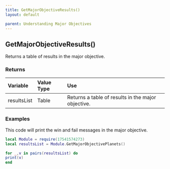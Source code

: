 ```yaml
---
title: GetMajorObjectiveResults()
layout: default

parent: Understanding Major Objectives
---
```

<h2>GetMajorObjectiveResults()</h2>

Returns a table of results in the major objective.

<h3>Returns</h3>

| Variable     | Value Type | Use          |
|:---------------|:-----------|:-------------|
| resultsList | Table     | Returns a table of results in the major objective. |

<h3>Examples</h3>

This code will print the win and fail messages in the major objective.

```lua
local Module = require(17541574273)
local resultsList = Module.GetMajorObjectivePlanets()

for _,v in pairs(resultsList) do
print(v)
end
```
